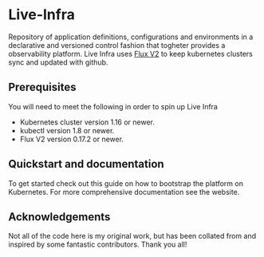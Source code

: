 # Live-Infra

 Repository of application definitions, configurations and environments in a declarative and versioned control fashion that togheter provides a observability platform. Live Infra uses [Flux V2](https://fluxcd.io/) to keep kubernetes clusters sync and updated with github.


 ## Prerequisites

 You will need to meet the following in order to spin up Live Infra

 - Kubernetes cluster version 1.16 or newer.
 - kubectl version 1.8 or newer.
 - Flux V2 version 0.17.2 or newer.

 ## Quickstart and documentation

 To get started check out this guide on how to bootstrap the platform on Kubernetes. For more comprehensive documentation see the website.


 ## Acknowledgements

 Not all of the code here is my original work, but has been collated from and inspired by some fantastic contributors. Thank you all!